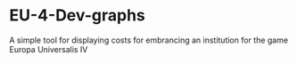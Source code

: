 # EU-4-Dev-graphs
A simple tool for displaying costs for embrancing an institution for the game Europa Universalis IV
